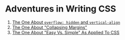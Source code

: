 # Adventures in Writing CSS

1. [The One About `overflow: hidden` and `vertical-align`](on-overflow-and-verticalAlign.md)
2. [The One About "Collapsing Margins"](on-collapsing-margins.md)
3. [The One About "Easy Vs. Simple" As Applied To CSS](on-easy-vs-simple.md)
